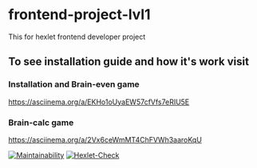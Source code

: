 # frontend-project-lvl1

This for hexlet frontend developer project

## To see installation guide and how it's work visit

### Installation and Brain-even game
https://asciinema.org/a/EKHo1oUyaEW57cfVfs7eRIU5E

### Brain-calc game
https://asciinema.org/a/2Vx6ceWmMT4ChFVWh3aaroKqU




[![Maintainability](https://api.codeclimate.com/v1/badges/a99a88d28ad37a79dbf6/maintainability)](https://codeclimate.com/github/codeclimate/codeclimate/maintainability)
[![Hexlet-Check](https://github.com/pavel-todorov/frontend-project-lvl1/workflows/hexlet-check/badge.svg)](https://github.com/pavel-todorov/frontend-project-lvl1/actions)
